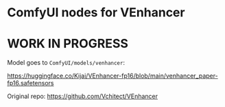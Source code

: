 # ComfyUI nodes for VEnhancer

# WORK IN PROGRESS

Model goes to `ComfyUI/models/venhancer`: 

https://huggingface.co/Kijai/VEnhancer-fp16/blob/main/venhancer_paper-fp16.safetensors 

Original repo: https://github.com/Vchitect/VEnhancer 